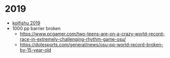 # 2019

- [koifishu 2019](https://www.youtube.com/watch?v=xIMPT4IeGfw)
- 1000 pp barrier broken
  - https://www.pcgamer.com/two-teens-are-on-a-crazy-world-record-race-in-extremely-challenging-rhythm-game-osu/
  - https://dotesports.com/general/news/osu-pp-world-record-broken-by-15-year-old
